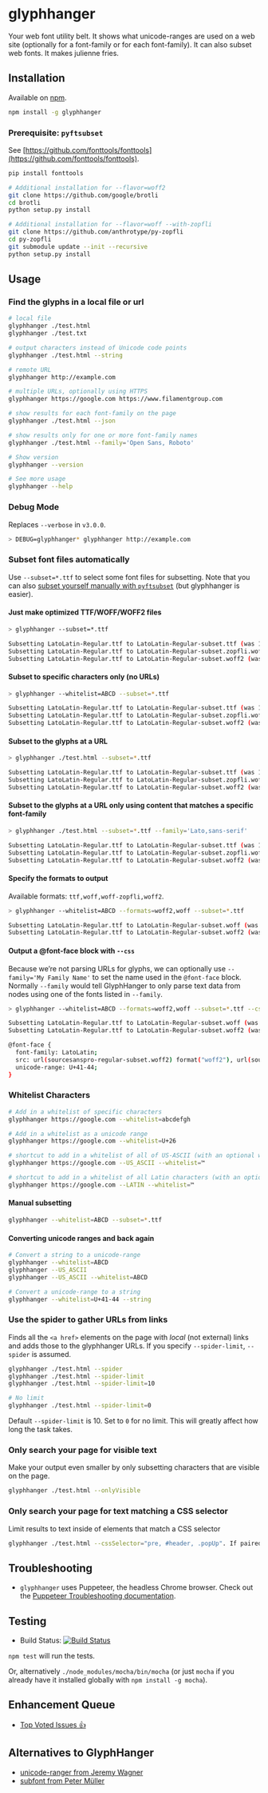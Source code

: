# glyphhanger

Your web font utility belt. It shows what unicode-ranges are used on a web site (optionally for a font-family or for each font-family). It can also subset web fonts. It makes julienne fries.

## Installation

Available on [npm](https://www.npmjs.com/package/glyphhanger).

```sh
npm install -g glyphhanger
```

### Prerequisite: `pyftsubset`

See [https://github.com/fonttools/fonttools](https://github.com/fonttools/fonttools).

```sh
pip install fonttools
```

```sh
# Additional installation for --flavor=woff2
git clone https://github.com/google/brotli
cd brotli
python setup.py install

# Additional installation for --flavor=woff --with-zopfli
git clone https://github.com/anthrotype/py-zopfli
cd py-zopfli
git submodule update --init --recursive
python setup.py install
```

## Usage

### Find the glyphs in a local file or url

```sh
# local file
glyphhanger ./test.html
glyphhanger ./test.txt

# output characters instead of Unicode code points
glyphhanger ./test.html --string

# remote URL
glyphhanger http://example.com

# multiple URLs, optionally using HTTPS
glyphhanger https://google.com https://www.filamentgroup.com

# show results for each font-family on the page
glyphhanger ./test.html --json

# show results only for one or more font-family names
glyphhanger ./test.html --family='Open Sans, Roboto'

# Show version
glyphhanger --version

# See more usage
glyphhanger --help
```

### Debug Mode

Replaces `--verbose` in `v3.0.0`.

```sh
> DEBUG=glyphhanger* glyphhanger http://example.com
```

### Subset font files automatically

Use `--subset=*.ttf` to select some font files for subsetting. Note that you can also [subset yourself manually with `pyftsubset`](docs/manual-subset.md) (but glyphhanger is easier).

#### Just make optimized TTF/WOFF/WOFF2 files

```sh
> glyphhanger --subset=*.ttf

Subsetting LatoLatin-Regular.ttf to LatoLatin-Regular-subset.ttf (was 145.06 KB, now 70.25 KB)
Subsetting LatoLatin-Regular.ttf to LatoLatin-Regular-subset.zopfli.woff (was 145.06 KB, now 36.51 KB)
Subsetting LatoLatin-Regular.ttf to LatoLatin-Regular-subset.woff2 (was 145.06 KB, now 28.73 KB)
```

#### Subset to specific characters only (no URLs)

```sh
> glyphhanger --whitelist=ABCD --subset=*.ttf

Subsetting LatoLatin-Regular.ttf to LatoLatin-Regular-subset.ttf (was 145.06 KB, now 4.42 KB)
Subsetting LatoLatin-Regular.ttf to LatoLatin-Regular-subset.zopfli.woff (was 145.06 KB, now 2.84 KB)
Subsetting LatoLatin-Regular.ttf to LatoLatin-Regular-subset.woff2 (was 145.06 KB, now 2.24 KB)
```

#### Subset to the glyphs at a URL

```sh
> glyphhanger ./test.html --subset=*.ttf

Subsetting LatoLatin-Regular.ttf to LatoLatin-Regular-subset.ttf (was 145.06 KB, now 24 KB)
Subsetting LatoLatin-Regular.ttf to LatoLatin-Regular-subset.zopfli.woff (was 145.06 KB, now 14.34 KB)
Subsetting LatoLatin-Regular.ttf to LatoLatin-Regular-subset.woff2 (was 145.06 KB, now 11.37 KB)
```

#### Subset to the glyphs at a URL only using content that matches a specific font-family

```sh
> glyphhanger ./test.html --subset=*.ttf --family='Lato,sans-serif'

Subsetting LatoLatin-Regular.ttf to LatoLatin-Regular-subset.ttf (was 145.06 KB, now 24 KB)
Subsetting LatoLatin-Regular.ttf to LatoLatin-Regular-subset.zopfli.woff (was 145.06 KB, now 14.34 KB)
Subsetting LatoLatin-Regular.ttf to LatoLatin-Regular-subset.woff2 (was 145.06 KB, now 11.37 KB)
```

#### Specify the formats to output

Available formats: `ttf,woff,woff-zopfli,woff2`.

```sh
> glyphhanger --whitelist=ABCD --formats=woff2,woff --subset=*.ttf

Subsetting LatoLatin-Regular.ttf to LatoLatin-Regular-subset.woff (was 145.06 KB, now 2.88 KB)
Subsetting LatoLatin-Regular.ttf to LatoLatin-Regular-subset.woff2 (was 145.06 KB, now 2.24 KB)
```

#### Output a @font-face block with `--css`

Because we’re not parsing URLs for glyphs, we can optionally use `--family='My Family Name'` to set the name used in the `@font-face` block. Normally `--family` would tell GlyphHanger to only parse text data from nodes using one of the fonts listed in `--family`.

```sh
> glyphhanger --whitelist=ABCD --formats=woff2,woff --subset=*.ttf --css

Subsetting LatoLatin-Regular.ttf to LatoLatin-Regular-subset.woff (was 145.06 KB, now 2.88 KB)
Subsetting LatoLatin-Regular.ttf to LatoLatin-Regular-subset.woff2 (was 145.06 KB, now 2.24 KB)

@font-face {
  font-family: LatoLatin;
  src: url(sourcesanspro-regular-subset.woff2) format("woff2"), url(sourcesanspro-regular-subset.woff) format("woff");
  unicode-range: U+41-44;
}
```

### Whitelist Characters

```sh
# Add in a whitelist of specific characters
glyphhanger https://google.com --whitelist=abcdefgh

# Add in a whitelist as a unicode range
glyphhanger https://google.com --whitelist=U+26

# shortcut to add in a whitelist of all of US-ASCII (with an optional whitelist)
glyphhanger https://google.com --US_ASCII --whitelist=™

# shortcut to add in a whitelist of all Latin characters (with an optional whitelist)
glyphhanger https://google.com --LATIN --whitelist=™
```

#### Manual subsetting
```sh
glyphhanger --whitelist=ABCD --subset=*.ttf
```

#### Converting unicode ranges and back again

```sh
# Convert a string to a unicode-range
glyphhanger --whitelist=ABCD
glyphhanger --US_ASCII
glyphhanger --US_ASCII --whitelist=ABCD

# Convert a unicode-range to a string
glyphhanger --whitelist=U+41-44 --string
```

### Use the spider to gather URLs from links

Finds all the `<a href>` elements on the page with *local* (not external) links and adds those to the glyphhanger URLs. If you specify `--spider-limit`, `--spider` is assumed.

```sh
glyphhanger ./test.html --spider
glyphhanger ./test.html --spider-limit
glyphhanger ./test.html --spider-limit=10

# No limit
glyphhanger ./test.html --spider-limit=0
```

Default `--spider-limit` is 10. Set to `0` for no limit. This will greatly affect how long the task takes.

### Only search your page for visible text

Make your output even smaller by only subsetting characters that are visible on the page.

```sh
glyphhanger ./test.html --onlyVisible
```

### Only search your page for text matching a CSS selector

Limit results to text inside of elements that match a CSS selector

```sh
glyphhanger ./test.html --cssSelector="pre, #header, .popUp". If paired with `--onlyVisible`, it will only return elements that are both visible and match the selector
```


## Troubleshooting

* `glyphhanger` uses Puppeteer, the headless Chrome browser. Check out the [Puppeteer Troubleshooting documentation](https://github.com/GoogleChrome/puppeteer/blob/master/docs/troubleshooting.md#chrome-headless-doesnt-launch).

## Testing

* Build Status: [![Build Status](https://travis-ci.org/filamentgroup/glyphhanger.svg?branch=master)](https://travis-ci.org/filamentgroup/glyphhanger)

`npm test` will run the tests.

Or, alternatively `./node_modules/mocha/bin/mocha` (or just `mocha` if you already have it installed globally with `npm install -g mocha`).

## Enhancement Queue

* [Top Voted Issues 👍](https://github.com/filamentgroup/glyphhanger/issues?q=label%3Aneeds-votes+sort%3Areactions-%2B1-desc)

## Alternatives to GlyphHanger

* [unicode-ranger from Jeremy Wagner](https://github.com/malchata/unicode-ranger)
* [subfont from Peter Müller](https://www.npmjs.com/package/subfont)